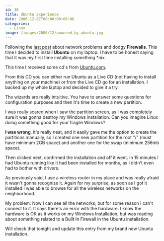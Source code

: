 ```yaml
---
id: 30
title: Ubuntu Experience
date: 2006-12-07T00:00:00+00:00
categories:
  - Linux
image: /images/2006/12/powered_by_ubuntu.jpg
---
```


Following the [last post](/25/misc/breaking-the-network/) about network problems and dodgy **Firewalls**. This time I decided to install **Ubuntu** on my laptop. I have to be honest saying that it was my first time installing something *nix.

This time I received some cd's from <a href="http://www.ubuntu.com" target="_blank">Ubuntu.com</a>.

From this CD you can either run Ubuntu as a Live CD (not having to install anything on your machine) or from the Live CD go for an installation. I backed up my whole laptop and decided to give it a try.

The wizards are really intuitive. You have to answer some questions for configuration purposes and then it's time to create a new partition.

I was really scared when I saw the partition screen, as I was completely sure it was gonna destroy my Windows installation. Can you imagine Linux doing something good for your fragile Windows?

**I was wrong**, it's really neat, and it easily gave me the option to create the partitions manually, so I created one new partition for the root "/" (must have minimum 2GB space) and another one for the swap (minimum 256mb space).

Then clicked next, confirmed the installation and off it went. In 15 minutes I had Ubuntu running like it had been installed for months, as I didn't even had to bother with drivers.

As previously said, I use a wireless router in my place and was really afraid it wasn't gonna recognize it. Again for my surprise, as soon as I got it installed I was able to browse for all the wireless networks on the neighborhood.

My problem: Now I can see all the networks, but for some reason I can't connect to it. It says there's an error with the hardware. I know the hardware is OK as it works on my Windows Installation, but was reading about something related to a Built In Firewall in the Ubuntu installation.

Will check that tonight and update this entry from my brand new Ubuntu installation.
